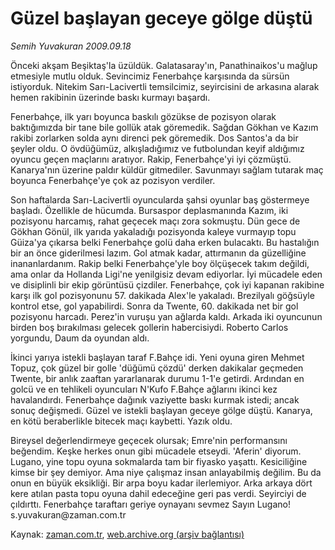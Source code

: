 # Güzel başlayan geceye gölge düştü

*Semih Yuvakuran 2009.09.18*

<tr><td class="metin" colspan="2" style="padding-top: 20px; padding-left: 5px; padding-right: 10px;">Önceki akşam Beşiktaş'la üzüldük. Galatasaray'ın, Panathinaikos'u mağlup etmesiyle mutlu olduk. Sevincimiz Fenerbahçe karşısında da sürsün istiyorduk. Nitekim Sarı-Lacivertli temsilcimiz, seyircisini de arkasına alarak hemen rakibinin üzerinde baskı kurmayı başardı.</td></tr><tr><td class="metin" colspan="2" style="padding-top: 20px; padding-left: 5px; padding-right: 10px;"><p> Fenerbahçe, ilk yarı boyunca baskılı gözükse de pozisyon olarak baktığımızda bir tane bile gollük atak göremedik. Sağdan Gökhan ve Kazım rakibi zorlarken solda aynı direnci pek göremedik. Dos Santos'a da bir şeyler oldu. O övdüğümüz, alkışladığımız ve futbolundan keyif aldığımız oyuncu geçen maçlarını aratıyor. Rakip, Fenerbahçe'yi iyi çözmüştü. Kanarya'nın üzerine paldır küldür gitmediler. Savunmayı sağlam tutarak maç boyunca Fenerbahçe'ye çok az pozisyon verdiler.
<p> Son haftalarda Sarı-Lacivertli oyuncularda şahsi oyunlar baş göstermeye başladı. Özellikle de hücumda. Bursaspor deplasmanında Kazım, iki pozisyonu harcamış, rahat geçecek maçı zora sokmuştu. Dün gece de Gökhan Gönül, ilk yarıda yakaladığı pozisyonda kaleye vurmayıp topu Güiza'ya çıkarsa belki Fenerbahçe golü daha erken bulacaktı. Bu hastalığın bir an önce giderilmesi lazım. Gol atmak kadar, attırmanın da güzelliğine inananlardanım. Rakip belki Fenerbahçe'yle boy ölçüşecek takım değildi, ama onlar da Hollanda Ligi'ne yenilgisiz devam ediyorlar. İyi mücadele eden ve disiplinli bir ekip görüntüsü çizdiler. Fenerbahçe, çok iyi kapanan rakibine karşı ilk gol pozisyonunu 57. dakikada Alex'le yakaladı. Brezilyalı göğsüyle kontrol etse, gol yapabilirdi. Sonra da Twente, 60. dakikada net bir gol pozisyonu harcadı. Perez'in vuruşu yan ağlarda kaldı. Arkada iki oyuncunun birden boş bırakılması gelecek gollerin habercisiydi. Roberto Carlos yorgundu, Daum da oyundan aldı.
<p> İkinci yarıya istekli başlayan taraf F.Bahçe idi. Yeni oyuna giren Mehmet Topuz, çok güzel bir golle 'düğümü çözdü' derken dakikalar geçmeden Twente, bir anlık zaaftan yararlanarak durumu 1-1'e getirdi. Ardından en golcü ve en tehlikeli oyuncuları N'Kufo F.Bahçe ağlarını ikinci kez havalandırdı. Fenerbahçe dağınık vaziyette baskı kurmak istedi; ancak sonuç değişmedi. Güzel ve istekli başlayan geceye gölge düştü. Kanarya, en kötü beraberlikle bitecek maçı kaybetti. Yazık oldu.
<p> Bireysel değerlendirmeye geçecek olursak; Emre'nin performansını beğendim. Keşke herkes onun gibi mücadele etseydi. 'Aferin' diyorum. Lugano, yine topu oyuna sokmalarda tam bir fiyasko yaşattı. Kesiciliğine kimse bir şey demiyor. Ama niye çalışmaz insan anlayabilmiş değilim. Bu da onun en büyük eksikliği. Bir arpa boyu kadar ilerlemiyor. Arka arkaya dört kere atılan pasta topu oyuna dahil edeceğine geri pas verdi. Seyirciyi de çıldırttı. Fenerbahçe taraftarı geriye oynayanı sevmez Sayın Lugano! s.yuvakuran@zaman.com.tr<br/></p></p></p></p></td></tr>

Kaynak: [zaman.com.tr](http://zaman.com.tr/yazar.do?yazino=893717), [web.archive.org (arşiv bağlantısı)](http://web.archive.org/web/20090925094301/http://www.zaman.com.tr:80/yazar.do?yazino=893717)
